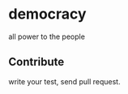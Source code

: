 democracy
=========

all power to the people



Contribute
---------------------


write your test, send pull request.
